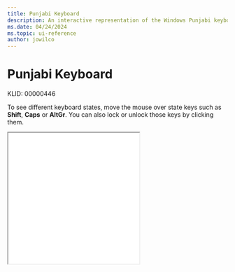 ```yaml
---
title: Punjabi Keyboard
description: An interactive representation of the Windows Punjabi keyboard. To see different keyboard states, click or move the mouse over the state keys.
ms.date: 04/24/2024
ms.topic: ui-reference
author: jowilco
---
```


# Punjabi Keyboard

KLID: 00000446

To see different keyboard states, move the mouse over state keys such as **Shift**, **Caps** or **AltGr**. You can also lock or unlock those keys by clicking them.

<iframe src="kbdinpun.html" height="300"></iframe>
